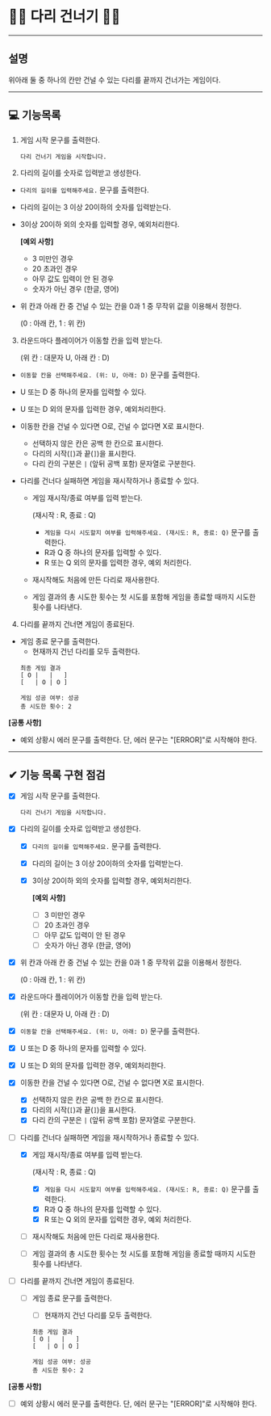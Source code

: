 # 🏃‍♂ 다리 건너기 🏃‍♀
***
## 설명
위아래 둘 중 하나의 칸만 건널 수 있는 다리를 끝까지 건너가는 게임이다.
***
## 💻 기능목록
1. 게임 시작 문구를 출력한다.

    ```
    다리 건너기 게임을 시작합니다.
    ```

2. 다리의 길이를 숫자로 입력받고 생성한다.
- `다리의 길이를 입력해주세요.` 문구를 출력한다.
- 다리의 길이는 3 이상 20이하의 숫자를 입력받는다. 
- 3이상 20이하 외의 숫자를 입력할 경우, 예외처리한다.

    **[예외 사항]**
  - 3 미만인 경우
  - 20 초과인 경우
  - 아무 값도 입력이 안 된 경우
  - 숫자가 아닌 경우 (한글, 영어)

- 위 칸과 아래 칸 중 건널 수 있는 칸을 0과 1 중 무작위 값을 이용해서 정한다.
  
  (0 : 아래 칸, 1 : 위 칸)

3. 라운드마다 플레이어가 이동할 칸을 입력 받는다.

   (위 칸 : 대문자 U, 아래 칸 : D)
  - `이동할 칸을 선택해주세요. (위: U, 아래: D)` 문구를 출력한다.
  - U 또는 D 중 하나의 문자를 입력할 수 있다.
  - U 또는 D 외의 문자를 입력한 경우, 예외처리한다. 

- 이동한 칸을 건널 수 있다면 O로, 건널 수 없다면 X로 표시한다.
  - 선택하지 않은 칸은 공백 한 칸으로 표시한다.
  - 다리의 시작(`[`)과 끝(`]`)을 표시한다. 
  - 다리 칸의 구분은 `|` (앞뒤 공백 포함) 문자열로 구분한다.
- 다리를 건너다 실패하면 게임을 재시작하거나 종료할 수 있다.
  - 게임 재시작/종료 여부를 입력 받는다.
  
    (재시작 : R, 종료 : Q)
    - `게임을 다시 시도할지 여부를 입력해주세요. (재시도: R, 종료: Q)` 문구를 출력한다. 
    - R과 Q 중 하나의 문자를 입력할 수 있다.
    - R 또는 Q 외의 문자를 입력한 경우, 예외 처리한다. 
  - 재시작해도 처음에 만든 다리로 재사용한다.
  - 게임 결과의 총 시도한 횟수는 첫 시도를 포함해 게임을 종료할 때까지 시도한 횟수를 나타낸다. 
4. 다리를 끝까지 건너면 게임이 종료된다.
- 게임 종료 문구를 출력한다.
  - 현재까지 건넌 다리를 모두 출력한다. 
  ```
  최종 게임 결과
  [ O |   |   ]
  [   | O | O ]
  
  게임 성공 여부: 성공
  총 시도한 횟수: 2 
  ```


**[공통 사항]**
- 예외 상황시 에러 문구를 출력한다. 단, 에러 문구는 "[ERROR]"로 시작해야 한다. 

---
## ✔ 기능 목록 구현 점검
- [x] 게임 시작 문구를 출력한다.

    ```
    다리 건너기 게임을 시작합니다.
    ```

- [x] 다리의 길이를 숫자로 입력받고 생성한다.
  - [x] `다리의 길이를 입력해주세요.` 문구를 출력한다.
  - [x] 다리의 길이는 3 이상 20이하의 숫자를 입력받는다.
  - [x] 3이상 20이하 외의 숫자를 입력할 경우, 예외처리한다.

    **[예외 사항]**
    - [ ] 3 미만인 경우
    - [ ] 20 초과인 경우
    - [ ] 아무 값도 입력이 안 된 경우
    - [ ] 숫자가 아닌 경우 (한글, 영어)

- [x] 위 칸과 아래 칸 중 건널 수 있는 칸을 0과 1 중 무작위 값을 이용해서 정한다.

  (0 : 아래 칸, 1 : 위 칸)

- [x] 라운드마다 플레이어가 이동할 칸을 입력 받는다.

   (위 칸 : 대문자 U, 아래 칸 : D)
- [x] `이동할 칸을 선택해주세요. (위: U, 아래: D)` 문구를 출력한다.
- [x] U 또는 D 중 하나의 문자를 입력할 수 있다.
- [x] U 또는 D 외의 문자를 입력한 경우, 예외처리한다.

- [x] 이동한 칸을 건널 수 있다면 O로, 건널 수 없다면 X로 표시한다.
  - [x] 선택하지 않은 칸은 공백 한 칸으로 표시한다.
  - [x] 다리의 시작(`[`)과 끝(`]`)을 표시한다.
  - [x] 다리 칸의 구분은 `|` (앞뒤 공백 포함) 문자열로 구분한다.
- [ ] 다리를 건너다 실패하면 게임을 재시작하거나 종료할 수 있다.
  - [x] 게임 재시작/종료 여부를 입력 받는다.

    (재시작 : R, 종료 : Q)
    - [x] `게임을 다시 시도할지 여부를 입력해주세요. (재시도: R, 종료: Q)` 문구를 출력한다.
    - [x] R과 Q 중 하나의 문자를 입력할 수 있다.
    - [x] R 또는 Q 외의 문자를 입력한 경우, 예외 처리한다.
  - [ ] 재시작해도 처음에 만든 다리로 재사용한다.
  - [ ] 게임 결과의 총 시도한 횟수는 첫 시도를 포함해 게임을 종료할 때까지 시도한 횟수를 나타낸다.
- [ ] 다리를 끝까지 건너면 게임이 종료된다.
  - [ ] 게임 종료 문구를 출력한다.
    - [ ] 현재까지 건넌 다리를 모두 출력한다.
    ```
    최종 게임 결과
    [ O |   |   ]
    [   | O | O ]
  
    게임 성공 여부: 성공
    총 시도한 횟수: 2 
    ```


**[공통 사항]**
- [ ] 예외 상황시 에러 문구를 출력한다. 단, 에러 문구는 "[ERROR]"로 시작해야 한다. 
